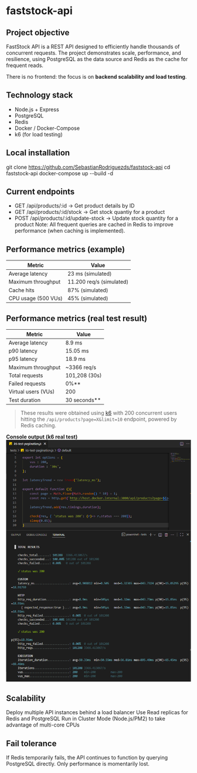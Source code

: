 # faststock-api

## Project objective
FastStock API is a REST API designed to efficiently handle thousands of concurrent requests. The project demonstrates scale, performance, and resilience, using PostgreSQL as the data source and Redis as the cache for frequent reads.

There is no frontend: the focus is on **backend scalability and load testing**.

## Technology stack
* Node.js + Express
* PostgreSQL
* Redis
* Docker / Docker-Compose
* k6 (for load testing)

## Local installation
git clone https://github.com/SebastianRodriguezds/faststock-api
cd faststock-api
docker-compose up --build -d

## Current endpoints
* GET /api/products/:id → Get product details by ID
* GET /api/products/:id/stock → Get stock quantiy for a product
* POST /api/products/:id/update-stock → Update stock quantity for a product
Note: All frequent queries are cached in Redis to improve performance (when caching is implemented).

## Performance metrics (example)
| Metric                | Value       |
|-----------------------|-------------|
| Average latency       | 23 ms (simulated) |
| Maximum throughput    | 11.200 req/s (simulated) |
| Cache hits            | 87% (simulated) |
| CPU usage (500 VUs)   | 45% (simulated) |

## Performance metrics (real test result)
| Metric                | Value               |
|------------------------|--------------------|
| Average latency        | 8.9 ms             |
| p90 latency            | 15.05 ms           |
| p95 latency            | 18.9 ms            |
| Maximum throughput     | ~3366 req/s        |
| Total requests         | 101,208 (30s)      |
| Failed requests        | 0%**               |
| Virtual users (VUs)    | 200                |
| Test duration          | 30 seconds**       |
>These results were obtained using [k6](http://k6.io) with 200 concurrent users hitting the `/api/products?page=X&limit=10` endpoint, powered by Redis caching.

**Console output (k6 real test)**
![k6 load test result](./images/k6-results.png)

## Scalability
Deploy multiple API instances behind a load balancer
Use Read replicas for Redis and PostgreSQL
Run in Cluster Mode (Node.js/PM2) to take advantage of multi-core CPUs

## Fail tolerance
If Redis temporarily fails, the API continues to function by querying PostgreSQL directly. Only performance is momentarily lost.

